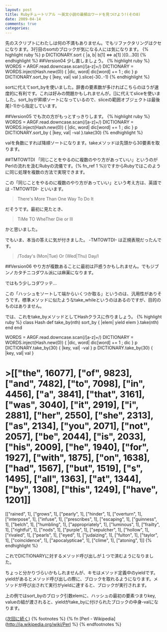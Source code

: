 ```yaml
---
layout: post
title: Rubyチュートリアル ～英文小説の最頻出ワードを見つけよう!(その8)
date: 2009-04-14
comments: true
categories:
---
```


先のスクリプトにわたしは何の不満もありません。でもリファクタリングはクセになります。3行目のsortのブロックが気になる人には気になります。
{% highlight ruby %}
 p DICTIONARY.sort { |a, b| b[1] <=> a[1] }[0...30]
{% endhighlight %}
##Version04
少し直しましょう。
{% highlight ruby %}
 WORDS = ARGF.read.downcase.scan(/[a-z]+/)
 DICTIONARY = WORDS.inject(Hash.new(0)) { |dic, word| dic[word] += 1 ; dic }
 p DICTIONARY.sort_by { |key, val| val }.slice(-30..-1)
{% endhighlight %}

sortに代えてsort_byを使いました。辞書の要素数が多ければこちらのほうが速度的に有利です。これは好みの問題かもしれませんが。\[\]に代えてsliceを使いました。sort_byが昇順ソートになっているので、sliceの範囲オブジェクトは最後尾(-1)から指定しています。

##Version05
でも次の方がもっとすっきりします。
{% highlight ruby %}
 WORDS = ARGF.read.downcase.scan(/[a-z]+/)
 DICTIONARY = WORDS.inject(Hash.new(0)) { |dic, word| dic[word] += 1 ; dic }
 p DICTIONARY.sort_by { |key, val| -val }.take(30)
{% endhighlight %}

valを負数にすれば降順ソートになります。takeメソッドは先頭から30要素を取ります。

##TMTOWTDI
「同じことをやるのに複数のやり方があっていい」というのがPerlの流れを汲むRubyの流儀です。{% fn_ref 1 %})ですからRubyではこのように同じ処理を複数の方法で実現できます。

この「同じことをやるのに複数のやり方があっていい」という考え方は、英語では -TMTOWTDI- といいます。

> There's More Than One Way To Do It

だそうです。最初に見たとき、

> TiMe TO WheTher Die or Ill

かと思いました。

でもいま、本当の答えに気が付きました。 -TMTOWTDI- は正規表現だったんです。

> /Today's (Mon|Tue) Or (Wed|Thu) Day/I

##Version06
やり方が複数あることに最初は戸惑うかもしれません。でもジブンノカタチニコダワル派には麻薬になります。

ではもう少しコダワッテ...

この「ハッシュをソートして端からいくつか取る」というのは、汎用性がありそうです。標準メソッドに似たようなtake_whileというのはあるのですが、目的のものはありません。

では、これをtake_byメソッドとしてHashクラスに作りましょう。
{% highlight ruby %}
 class Hash
   def take_by(nth)
     sort_by { |elem| yield elem }.take(nth)
   end
 end
 
 WORDS = ARGF.read.downcase.scan(/[a-z]+/)
 DICTIONARY = WORDS.inject(Hash.new(0)) { |dic, word| dic[word] += 1 ; dic }
 p DICTIONARY.take_by(30) { |key, val| -val }
 p DICTIONARY.take_by(30) { |key, val| val }
 
 # >[["the", 16077], ["of", 9823], ["and", 7482], ["to", 7098], ["in", 4456], ["a", 3841], ["that", 3161], ["was", 3040], ["it", 2919], ["i", 2881], ["her", 2550], ["she", 2313], ["as", 2134], ["you", 2071], ["not", 2057], ["be", 2044], ["is", 2033], ["his", 2009], ["he", 1940], ["for", 1927], ["with", 1875], ["on", 1638], ["had", 1567], ["but", 1519], ["s", 1495], ["all", 1363], ["at", 1344], ["by", 1308], ["this", 1249], ["have", 1201]]
 [["rained", 1], ["grows", 1], ["pearly", 1], ["hinder", 1], ["overturn", 1], ["interpose", 1], ["infuse", 1], ["prescribes", 1], ["escaping", 1], ["guinness", 1], ["belch", 1], ["humbling", 1], ["appropriately", 1], ["luminous", 1], ["frailty", 1], ["rightful", 1], ["nods", 1], ["purple", 1], ["sepulcher", 1], ["hollow", 1], ["rivaled", 1], ["pearls", 1], ["eyed", 1], ["judaizing", 1], ["fulton", 1], ["taylor", 1], ["coincidence", 1], ["apocalypticae", 1], ["clime", 1], ["atoning", 1]]
{% endhighlight %}

これでDICTIONARYに対するメソッド呼び出しが１つで済むようになりました。

ちょっと分かりづらいかもしれませんが、キモはメソッド定義中のyieldです。yieldがあるとメソッド呼び出しの際に、ブロックを取れるようになります。メソッドが呼び出されて実行がyieldに達すると、ブロックが実行されます。

上の例ではsort_byのブロック引数elemに、ハッシュの最初の要素つまりkey, valueの組が渡されると、yieldがtake_byに付けられたブロックの中身-valになります。

([次回に続く](/2009/04/15/Ruby-9/))
{% footnotes %}
   {% fn [Perl - Wikipedia](http://ja.wikipedia.org/wiki/Perl %}
{% endfootnotes %}
